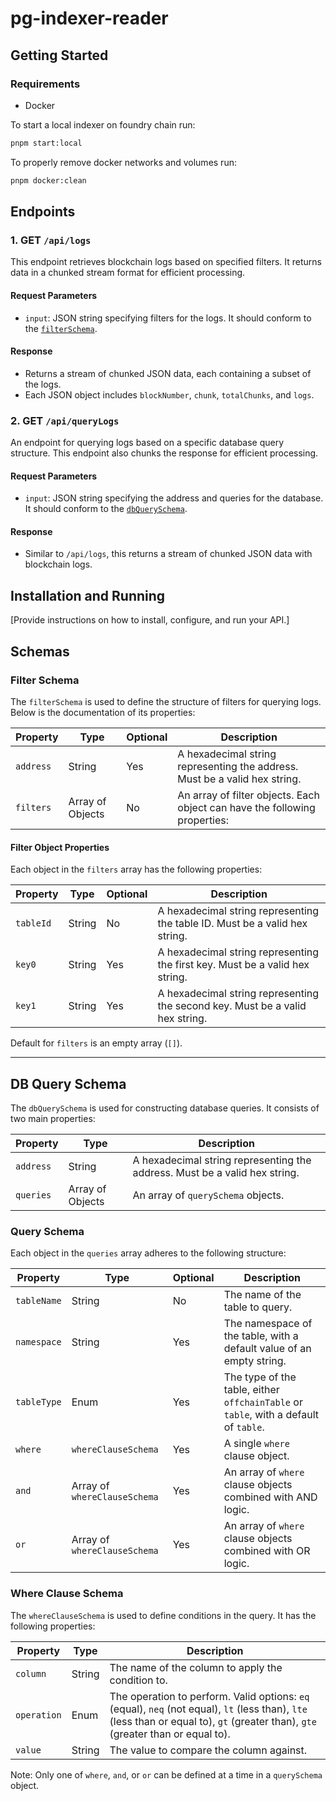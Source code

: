 # pg-indexer-reader

## Getting Started

### Requirements

- Docker

To start a local indexer on foundry chain run:

```bash
pnpm start:local
```

To properly remove docker networks and volumes run:

```bash
pnpm docker:clean
```

## Endpoints

### 1. GET `/api/logs`

This endpoint retrieves blockchain logs based on specified filters. It returns data in a chunked stream format for efficient processing.

#### Request Parameters

- `input`: JSON string specifying filters for the logs. It should conform to the [`filterSchema`](#filter-schema).

#### Response

- Returns a stream of chunked JSON data, each containing a subset of the logs.
- Each JSON object includes `blockNumber`, `chunk`, `totalChunks`, and `logs`.

### 2. GET `/api/queryLogs`

An endpoint for querying logs based on a specific database query structure. This endpoint also chunks the response for efficient processing.

#### Request Parameters

- `input`: JSON string specifying the address and queries for the database. It should conform to the [`dbQuerySchema`](#db-query-schema).

#### Response

- Similar to `/api/logs`, this returns a stream of chunked JSON data with blockchain logs.

## Installation and Running

[Provide instructions on how to install, configure, and run your API.]

## Schemas

### Filter Schema

The `filterSchema` is used to define the structure of filters for querying logs. Below is the documentation of its properties:

| Property  | Type             | Optional | Description                                                                |
| --------- | ---------------- | -------- | -------------------------------------------------------------------------- |
| `address` | String           | Yes      | A hexadecimal string representing the address. Must be a valid hex string. |
| `filters` | Array of Objects | No       | An array of filter objects. Each object can have the following properties: |

#### Filter Object Properties

Each object in the `filters` array has the following properties:

| Property  | Type   | Optional | Description                                                                   |
| --------- | ------ | -------- | ----------------------------------------------------------------------------- |
| `tableId` | String | No       | A hexadecimal string representing the table ID. Must be a valid hex string.   |
| `key0`    | String | Yes      | A hexadecimal string representing the first key. Must be a valid hex string.  |
| `key1`    | String | Yes      | A hexadecimal string representing the second key. Must be a valid hex string. |

Default for `filters` is an empty array (`[]`).

---

## DB Query Schema

The `dbQuerySchema` is used for constructing database queries. It consists of two main properties:

| Property  | Type             | Description                                                                |
| --------- | ---------------- | -------------------------------------------------------------------------- |
| `address` | String           | A hexadecimal string representing the address. Must be a valid hex string. |
| `queries` | Array of Objects | An array of `querySchema` objects.                                         |

### Query Schema

Each object in the `queries` array adheres to the following structure:

| Property    | Type                         | Optional | Description                                                                          |
| ----------- | ---------------------------- | -------- | ------------------------------------------------------------------------------------ |
| `tableName` | String                       | No       | The name of the table to query.                                                      |
| `namespace` | String                       | Yes      | The namespace of the table, with a default value of an empty string.                 |
| `tableType` | Enum                         | Yes      | The type of the table, either `offchainTable` or `table`, with a default of `table`. |
| `where`     | `whereClauseSchema`          | Yes      | A single `where` clause object.                                                      |
| `and`       | Array of `whereClauseSchema` | Yes      | An array of `where` clause objects combined with AND logic.                          |
| `or`        | Array of `whereClauseSchema` | Yes      | An array of `where` clause objects combined with OR logic.                           |

### Where Clause Schema

The `whereClauseSchema` is used to define conditions in the query. It has the following properties:

| Property    | Type   | Description                                                                                                                                                                       |
| ----------- | ------ | --------------------------------------------------------------------------------------------------------------------------------------------------------------------------------- |
| `column`    | String | The name of the column to apply the condition to.                                                                                                                                 |
| `operation` | Enum   | The operation to perform. Valid options: `eq` (equal), `neq` (not equal), `lt` (less than), `lte` (less than or equal to), `gt` (greater than), `gte` (greater than or equal to). |
| `value`     | String | The value to compare the column against.                                                                                                                                          |

Note: Only one of `where`, `and`, or `or` can be defined at a time in a `querySchema` object.
